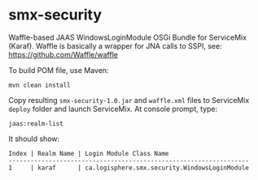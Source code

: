 # smx-security
Waffle-based JAAS WindowsLoginModule OSGi Bundle for ServiceMix (Karaf). Waffle is basically a wrapper for  JNA calls to SSPI, see: https://github.com/Waffle/waffle

To build POM file, use Maven:

`mvn clean install`

Copy resulting `smx-security-1.0.jar` and `waffle.xml` files to ServiceMix `deploy` folder and launch ServiceMix. At console prompt, type:

`jaas:realm-list`

It should show:

```
Index | Realm Name | Login Module Class Name
------------------------------------------------------------------
1     | karaf      | ca.logisphere.smx.security.WindowsLoginModule
```
